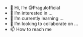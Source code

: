 - 👋 Hi, I’m @Pragulofficial
- 👀 I’m interested in ...
- 🌱 I’m currently learning ...
- 💞️ I’m looking to collaborate on ...
- 📫 How to reach me 

